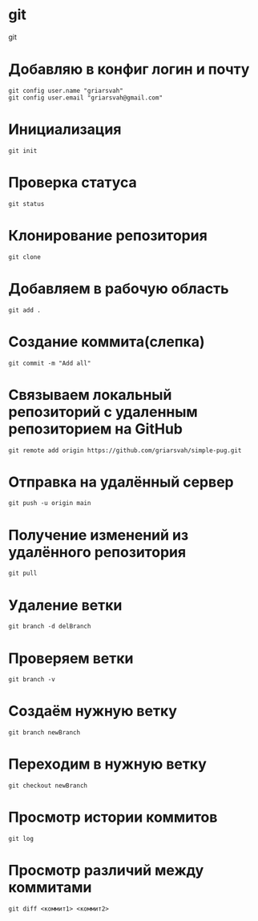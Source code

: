 # git
git

# Добавляю в конфиг логин и почту
```
git config user.name "griarsvah"
git config user.email "griarsvah@gmail.com"
```

# Инициализация
```git init```

# Проверка статуса
```git status```

# Клонирование репозитория
```git clone```

# Добавляем в рабочую область
```git add .```

# Создание коммита(слепка)
```git commit -m "Add all"```

# Связываем локальный репозиторий с удаленным репозиторием на GitHub
```git remote add origin https://github.com/griarsvah/simple-pug.git```

# Отправка на удалённый сервер
```git push -u origin main```

# Получение изменений из удалённого репозитория
```git pull```

# Удаление ветки
```git branch -d delBranch```

# Проверяем ветки
```git branch -v```

# Создаём нужную ветку
```git branch newBranch```

# Переходим в нужную ветку
```git checkout newBranch```

# Просмотр истории коммитов
```git log```

# Просмотр различий между коммитами
```git diff <коммит1> <коммит2>```
